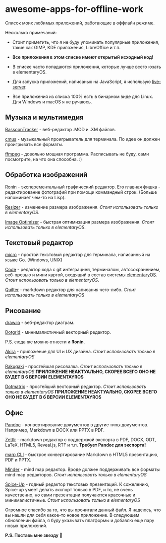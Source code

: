 # awesome-apps-for-offline-work

Список моих любимых приложений, работающие в оффлайн режиме.

Несколько примечаний:

- Стоит приметить, что я не буду упоминать популярные приложения, такие как GIMP, KDE приложения, LibreOffice и т.п.

- **Все приложения в этом списке имеют открытый исходный код!**

- В списке часто попадаются приложения, которые лучше всего юзать в elementaryOS.

- Для запуска приложений, написаных на JavaScript, я использую [live-server](https://github.com/tapio/live-server).

- Все приложения из списка 100% есть в бинарном виде для Linux. Для Windows и macOS я не ручаюсь.

## Музыка и мультимедия

[BassoonTracker](https://github.com/steffest/BassoonTracker) - веб-редактор .MOD и .XM файлов.

[cmus](https://github.com/cmus/cmus) - музыкальный проигрыватель для терминала. По идее он должен проигрывать все форматы.

[ffmpeg](https://github.com/FFmpeg/FFmpeg) - довольно мощная программа. Расписывать не буду, сами посмотрите, на что она способна. :)

## Обработка изображений

[Ronin](https://github.com/hundredrabbits/Ronin) - эксперементальный графический редактор. Его главная фишка - редактирование фотографий при помощи коммандный строк. (Больше напоминает чем-то на Lisp).

[Resizer](https://github.com/peteruithoven/resizer) - изменение размера изображения. *Стоит использовать только в elementaryOS*.

[Image Optimizer](https://github.com/gijsgoudzwaard/image-optimizer) - быстрая оптимизация размера изображения. *Стоит использовать только в elementaryOS*.

## Текстовый редактор

[micro](https://github.com/zyedidia/micro) - простой текстовый редактор для терминала, написанный на языке Go. (Windows, UNIX)

[Code](https://github.com/elementary/code) - редактор кода с git интеграцией, терминалом, автосохранением, веб-превью и мини картой, входящий в состав системы [elementaryOS](https://elementary.io/). *Стоит использовать только в elementaryOS*. 

[Quilter](https://github.com/lainsce/quilter) - markdown редактор для написания чего-либо. *Стоит использовать только в elementaryOS*

## Рисование

[draw.io](https://github.com/jgraph/drawio) - веб-редактор диаграм.

[Dotgrid](https://github.com/hundredrabbits/Dotgrid) - минималистичный векторный редактор.

P.S. сюда же можно отнести и ****Ronin****.

[Akira](https://github.com/akiraux/akira) - приложение для UI и UX дизайна. *Стоит использовать только в elementaryOS*

[Rakugaki](https://github.com/lainsce/rakugaki) - простейшая рисовалка. *Стоит использовать только в elementaryOS* ****ПРИЛОЖЕНИЕ НЕАКТУАЛЬНО, СКОРЕЕ ВСЕГО ОНО НЕ БУДЕТ В 6 ВЕРСИИ ELEMENTAYROS****

[Dotmatrix](https://github.com/lainsce/dot-matrix/) - простейший векторный редактор. *Стоит использовать только в elementaryOS* ****ПРИЛОЖЕНИЕ НЕАКТУАЛЬНО, СКОРЕЕ ВСЕГО ОНО НЕ БУДЕТ В 6 ВЕРСИИ ELEMENTAYROS****


## Офис

[Pandoc](https://github.com/jgm/pandoc) - конвертирование документов в другие типы документов. Например, Markdown в DOCX или PPTX в PDF.

[Zettlr](https://github.com/Zettlr/Zettlr) - markdown редактор с поддержкой экспорта в PDF, DOCX, ODT, LaTeX, HTML5, Reveal.js, RTF и т.п. **Требует Pandoc для экспорта!**

[marp CLI](https://github.com/marp-team/marp-cli) - быстрое конвертирование Markdown в HTML5 презентацию, PDF и PPTX.



[Minder](https://github.com/phase1geo/Minder) - mind map редактор. Вроде должен поддерживать все форматы mind map редакторов. *Стоит использовать только в elementaryOS*

[Spice-Up](https://github.com/Philip-Scott/Spice-up) - годный редактор текстовых презентаций. К сожелению, Spice-up умеет делать экспорт только в PDF, и то, не очень качественно, но сами презентации получаются красочные и минималистичные. *Стоит использовать только в elementaryOS*


Огромное спасибо за то, что вы прочитали данный файл. Я надеюсь, что вы нашли для себя какое-то новое приложение. В следующем обновлении файла, я буду указывать платформы и добавлю еще пару новых приложений.

****P.S. Поставь мне звезду 🥺****





















